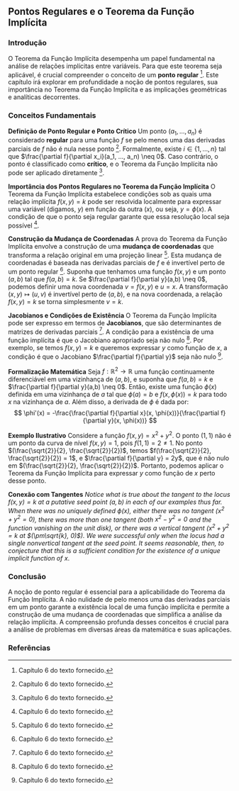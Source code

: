 ## Pontos Regulares e o Teorema da Função Implícita

### Introdução
O Teorema da Função Implícita desempenha um papel fundamental na análise de relações implícitas entre variáveis. Para que este teorema seja aplicável, é crucial compreender o conceito de um **ponto regular** [^1]. Este capítulo irá explorar em profundidade a noção de pontos regulares, sua importância no Teorema da Função Implícita e as implicações geométricas e analíticas decorrentes.

### Conceitos Fundamentais

**Definição de Ponto Regular e Ponto Crítico**
Um ponto $(a_1, ..., a_n)$ é considerado **regular** para uma função $f$ se pelo menos uma das derivadas parciais de $f$ não é nula nesse ponto [^1]. Formalmente, existe $i \in \{1, ..., n\}$ tal que $\frac{\partial f}{\partial x_i}(a_1, ..., a_n) \neq 0$. Caso contrário, o ponto é classificado como **crítico**, e o Teorema da Função Implícita não pode ser aplicado diretamente [^1].

**Importância dos Pontos Regulares no Teorema da Função Implícita**
O Teorema da Função Implícita estabelece condições sob as quais uma relação implícita $f(x, y) = k$ pode ser resolvida localmente para expressar uma variável (digamos, $y$) em função da outra ($x$), ou seja, $y = \phi(x)$. A condição de que o ponto seja regular garante que essa resolução local seja possível [^1].

**Construção da Mudança de Coordenadas**
A prova do Teorema da Função Implícita envolve a construção de uma **mudança de coordenadas** que transforma a relação original em uma projeção linear [^1]. Esta mudança de coordenadas é baseada nas derivadas parciais de $f$ e é invertível perto de um ponto regular [^1]. Suponha que tenhamos uma função $f(x,y)$ e um ponto $(a,b)$ tal que $f(a,b) = k$. Se $\frac{\partial f}{\partial y}(a,b) \neq 0$, podemos definir uma nova coordenada $v = f(x,y)$ e $u = x$. A transformação $(x,y) \mapsto (u,v)$ é invertível perto de $(a,b)$, e na nova coordenada, a relação $f(x,y) = k$ se torna simplesmente $v = k$.

**Jacobianos e Condições de Existência**
O Teorema da Função Implícita pode ser expresso em termos de **Jacobianos**, que são determinantes de matrizes de derivadas parciais [^1]. A condição para a existência de uma função implícita é que o Jacobiano apropriado seja não nulo [^1]. Por exemplo, se temos $f(x,y) = k$ e queremos expressar $y$ como função de $x$, a condição é que o Jacobiano $\frac{\partial f}{\partial y}$ seja não nulo [^1].

**Formalização Matemática**
Seja $f: \mathbb{R}^2 \rightarrow \mathbb{R}$ uma função continuamente diferenciável em uma vizinhança de $(a,b)$, e suponha que $f(a,b) = k$ e $\frac{\partial f}{\partial y}(a,b) \neq 0$. Então, existe uma função $\phi(x)$ definida em uma vizinhança de $a$ tal que $\phi(a) = b$ e $f(x, \phi(x)) = k$ para todo $x$ na vizinhança de $a$. Além disso, a derivada de $\phi$ é dada por:
$$
\phi'(x) = -\frac{\frac{\partial f}{\partial x}(x, \phi(x))}{\frac{\partial f}{\partial y}(x, \phi(x))}
$$

**Exemplo Ilustrativo**
Considere a função $f(x,y) = x^2 + y^2$. O ponto $(1,1)$ não é um ponto da curva de nível $f(x,y) = 1$, pois $f(1,1) = 2 \neq 1$. No ponto $(\frac{\sqrt{2}}{2}, \frac{\sqrt{2}}{2})$, temos $f(\frac{\sqrt{2}}{2}, \frac{\sqrt{2}}{2}) = 1$, e $\frac{\partial f}{\partial y} = 2y$, que é não nulo em $(\frac{\sqrt{2}}{2}, \frac{\sqrt{2}}{2})$. Portanto, podemos aplicar o Teorema da Função Implícita para expressar $y$ como função de $x$ perto desse ponto.

**Conexão com Tangentes**
*Notice what is true about the tangent to the locus $f(x,y) = k$ at a putative seed point $(a,b)$ in each of our examples thus far. When there was no uniquely defined $\phi(x)$, either there was no tangent ($x^2 + y^2 = 0$), there was more than one tangent (both $x^2 - y^2 = 0$ and the function vanishing on the unit disk), or there was a vertical tangent ($x^2 + y^2 = k$ at $(\pm\sqrt{k}, 0)$). We were successful only when the locus had a single nonvertical tangent at the seed point. It seems reasonable, then, to conjecture that this is a sufficient condition for the existence of a unique implicit function of $x$*.

### Conclusão
A noção de ponto regular é essencial para a aplicabilidade do Teorema da Função Implícita. A não nulidade de pelo menos uma das derivadas parciais em um ponto garante a existência local de uma função implícita e permite a construção de uma mudança de coordenadas que simplifica a análise da relação implícita. A compreensão profunda desses conceitos é crucial para a análise de problemas em diversas áreas da matemática e suas aplicações.

### Referências
[^1]: Capítulo 6 do texto fornecido.

<!-- END -->